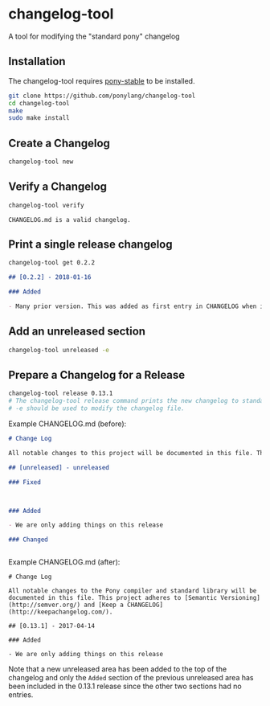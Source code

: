 # changelog-tool

A tool for modifying the "standard pony" changelog

## Installation

The changelog-tool requires [pony-stable](https://github.com/ponylang/pony-stable) to be installed.

```bash
git clone https://github.com/ponylang/changelog-tool
cd changelog-tool
make
sudo make install
```

## Create a Changelog

```bash
changelog-tool new
```

## Verify a Changelog

```bash
changelog-tool verify
```
```
CHANGELOG.md is a valid changelog.
```

## Print a single release changelog

```bash
changelog-tool get 0.2.2
```
```markdown
## [0.2.2] - 2018-01-16

### Added

- Many prior version. This was added as first entry in CHANGELOG when it was added to this project.

```

## Add an unreleased section

```bash
changelog-tool unreleased -e
```

## Prepare a Changelog for a Release

```bash
changelog-tool release 0.13.1
# The changelog-tool release command prints the new changelog to standard output
# -e should be used to modify the changelog file.
```

Example CHANGELOG.md (before):
```markdown
# Change Log

All notable changes to this project will be documented in this file. This project adheres to [Semantic Versioning](http://semver.org/) and [Keep a CHANGELOG](http://keepachangelog.com/).

## [unreleased] - unreleased

### Fixed



### Added

- We are only adding things on this release

### Changed



```

Example CHANGELOG.md (after):
```
# Change Log

All notable changes to the Pony compiler and standard library will be documented in this file. This project adheres to [Semantic Versioning](http://semver.org/) and [Keep a CHANGELOG](http://keepachangelog.com/).

## [0.13.1] - 2017-04-14

### Added

- We are only adding things on this release

```

Note that a new unreleased area has been added to the top of the changelog and only the `Added` section of the previous unreleased area has been included in the 0.13.1 release since the other two sections had no entries.
